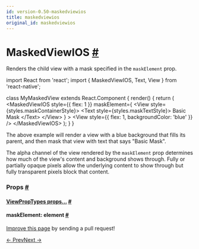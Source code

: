 ```yaml
---
id: version-0.50-maskedviewios
title: maskedviewios
original_id: maskedviewios
---
```

<a id="content"></a><h1><a class="anchor" name="maskedviewios"></a>MaskedViewIOS <a class="hash-link" href="docs/maskedviewios.html#maskedviewios">#</a></h1><div><div><p>Renders the child view with a mask specified in the <code>maskElement</code> prop.</p><div class="prism language-javascript"><span class="token keyword">import</span> React <span class="token keyword">from</span> <span class="token string">'react'</span><span class="token punctuation">;</span>
<span class="token keyword">import</span> <span class="token punctuation">{</span> MaskedViewIOS<span class="token punctuation">,</span> Text<span class="token punctuation">,</span> View <span class="token punctuation">}</span> <span class="token keyword">from</span> <span class="token string">'react-native'</span><span class="token punctuation">;</span>

<span class="token keyword">class</span> <span class="token class-name">MyMaskedView</span> <span class="token keyword">extends</span> <span class="token class-name">React<span class="token punctuation">.</span>Component</span> <span class="token punctuation">{</span>
  <span class="token function">render</span><span class="token punctuation">(</span><span class="token punctuation">)</span> <span class="token punctuation">{</span>
    <span class="token keyword">return</span> <span class="token punctuation">(</span>
      <span class="token operator">&lt;</span>MaskedViewIOS
        style<span class="token operator">=</span><span class="token punctuation">{</span><span class="token punctuation">{</span> flex<span class="token punctuation">:</span> <span class="token number">1</span> <span class="token punctuation">}</span><span class="token punctuation">}</span>
        maskElement<span class="token operator">=</span><span class="token punctuation">{</span>
          <span class="token operator">&lt;</span>View style<span class="token operator">=</span><span class="token punctuation">{</span>styles<span class="token punctuation">.</span>maskContainerStyle<span class="token punctuation">}</span><span class="token operator">&gt;</span>
            <span class="token operator">&lt;</span>Text style<span class="token operator">=</span><span class="token punctuation">{</span>styles<span class="token punctuation">.</span>maskTextStyle<span class="token punctuation">}</span><span class="token operator">&gt;</span>
              Basic Mask
            <span class="token operator">&lt;</span><span class="token operator">/</span>Text<span class="token operator">&gt;</span>
          <span class="token operator">&lt;</span><span class="token operator">/</span>View<span class="token operator">&gt;</span>
        <span class="token punctuation">}</span>
      <span class="token operator">&gt;</span>
        <span class="token operator">&lt;</span>View style<span class="token operator">=</span><span class="token punctuation">{</span><span class="token punctuation">{</span> flex<span class="token punctuation">:</span> <span class="token number">1</span><span class="token punctuation">,</span> backgroundColor<span class="token punctuation">:</span> <span class="token string">'blue'</span> <span class="token punctuation">}</span><span class="token punctuation">}</span> <span class="token operator">/</span><span class="token operator">&gt;</span>
      <span class="token operator">&lt;</span><span class="token operator">/</span>MaskedViewIOS<span class="token operator">&gt;</span>
    <span class="token punctuation">)</span><span class="token punctuation">;</span>
  <span class="token punctuation">}</span>
<span class="token punctuation">}</span></div><p>The above example will render a view with a blue background that fills its
parent, and then mask that view with text that says "Basic Mask".</p><p>The alpha channel of the view rendered by the <code>maskElement</code> prop determines how
much of the view's content and background shows through. Fully or partially
opaque pixels allow the underlying content to show through but fully
transparent pixels block that content.</p></div><h3><a class="anchor" name="props"></a>Props <a class="hash-link" href="docs/maskedviewios.html#props">#</a></h3><div class="props"><div class="prop"><h4 class="propTitle"><a class="anchor" name="viewproptypes"></a><a href="docs/viewproptypes.html#props">ViewPropTypes props...</a> <a class="hash-link" href="docs/maskedviewios.html#viewproptypes">#</a></h4></div><div class="prop"><h4 class="propTitle"><a class="anchor" name="maskelement"></a>maskElement: <span class="propType">element</span> <a class="hash-link" href="docs/maskedviewios.html#maskelement">#</a></h4></div></div></div><p class="edit-page-block"><a target="_blank" href="https://github.com/facebook/react-native/blob/master/Libraries/Components/MaskedView/MaskedViewIOS.ios.js">Improve this page</a> by sending a pull request!</p><div class="docs-prevnext"><a class="docs-prev" href="docs/listview.html#content">← Prev</a><a class="docs-next" href="docs/modal.html#content">Next →</a></div>